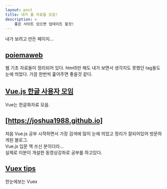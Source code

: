 ```yaml
---
layout: post
title: 내가 볼 자료들 모음!
description: >
    좋은 사이트 있으면 업데이트 할것!
---
```

내가 보려고 만든 페이지...

## [poiemaweb]   
웹 기초 자료들이 정리되어 있다. html5만 해도 내가 보면서 생각지도 못했던 tag들도 눈에 띄었다. 가끔 한번씩 훑어주면 좋을것 같다.



## [Vue.js 한글 사용자 모임]
Vue는 한글화자료 모음.



## [https://joshua1988.github.io]
처음 Vue.js 공부 시작하면서 가장 검색에 많이 눈에 띄었고 정리가 잘되어있어 방문하게된 블로그.   
Vue.js 입문 책 쓰신 분이더라...   
실제로 이분이 개설한 동영상강좌로 공부를 하고있다.



## [Vuex tips]
한눈에보는 Vuex



[poiemaweb]: https://poiemaweb.com/
[Vue.js 한글 사용자 모임]: http://vuejs.kr/
[https://joshua1988.github.io]: https://joshua1988.github.io
[Vuex tips]: https://vuejs-tips.github.io/vuex-cheatsheet/
[프로그래시브 웹 앱]: https://developer.mozilla.org/ko/docs/Apps/Progressive